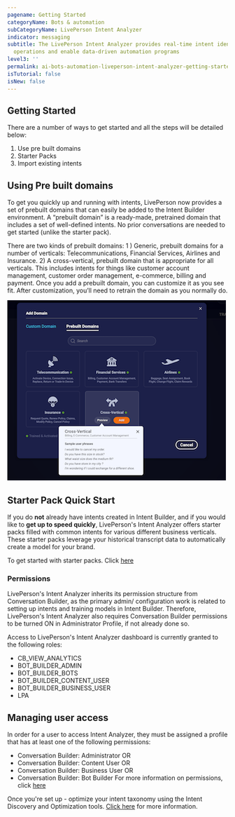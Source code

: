```yaml
---
pagename: Getting Started
categoryName: Bots & automation
subCategoryName: LivePerson Intent Analyzer
indicator: messaging
subtitle: The LivePerson Intent Analyzer provides real-time intent identification to help businesses optimize
  operations and enable data-driven automation programs
level3: ''
permalink: ai-bots-automation-liveperson-intent-analyzer-getting-started.html
isTutorial: false
isNew: false
---
```


## Getting Started

There are a number of ways to get started and all the steps will be detailed below:
1. Use pre built domains
2. Starter Packs
3. Import existing intents 

## Using Pre built domains

To get you quickly up and running with intents, LivePerson now provides a set of prebuilt domains that can easily be added to the Intent Builder environment. A “prebuilt domain” is a ready-made, pretrained domain that includes a set of well-defined intents. No prior conversations are needed to get started (unlike the starter pack).

There are two kinds of prebuilt domains:
1 ) Generic, prebuilt domains for a number of verticals: Telecommunications, Financial Services, Airlines and Insurance.
2) A cross-vertical, prebuilt domain that is appropriate for all verticals. This includes intents for things like customer account management, customer order management, e-commerce, billing and payment.
Once you add a prebuilt domain, you can customize it as you see fit. After customization, you’ll need to retrain the domain as you normally do. 

![](img/Preview-Cross-Vertical.png)

## Starter Pack Quick Start

If you do **not** already have intents created in Intent Builder, and if you would like to **get up to speed quickly**, LivePerson's Intent Analyzer offers starter packs filled with common intents for various different business verticals. These starter packs leverage your historical transcript data to automatically create a model for your brand. 

To get started with starter packs. Click [here](https://knowledge.liveperson.com/getting-started-getting-started-with-intents.html)

### Permissions
LivePerson's Intent Analyzer inherits its permission structure from Conversation Builder, as the primary admin/ configuration work is related to setting up intents and training models in Intent Builder. Therefore, LivePerson's Intent Analyzer also requires Conversation Builder permissions to be turned ON in Administrator Profile, if not already done so.

Access to LivePerson's Intent Analyzer dashboard is currently granted to the following roles:
* CB_VIEW_ANALYTICS
* BOT_BUILDER_ADMIN
* BOT_BUILDER_BOTS
* BOT_BUILDER_CONTENT_USER
* BOT_BUILDER_BUSINESS_USER
* LPA

## Managing user access
In order for a user to access Intent Analyzer, they must be assigned a profile that has at least one of the following permissions:
* Conversation Builder: Administrator OR
* Conversation Builder: Content User OR
* Conversation Builder: Business User OR
* Conversation Builder: Bot Builder
For more information on permissions, click [here](https://knowledge.liveperson.com/admin-settings-permissions-profiles.html)

Once you're set up - optimize your intent taxonomy using the Intent Discovery and Optimization tools. [Click here](https://knowledge.liveperson.com/ai-bots-automation-liveperson-intent-analyzer-create-optimize-intents.html) for more information.

